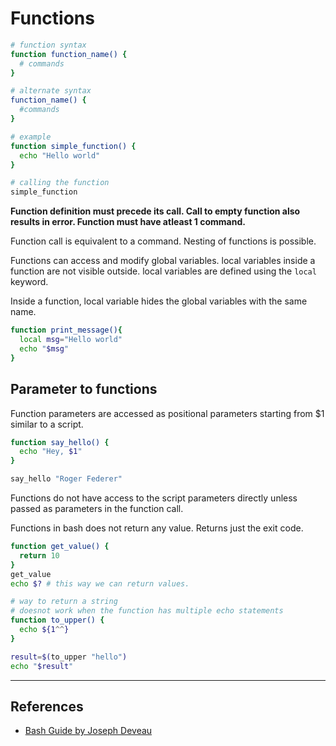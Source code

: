 # Functions

```Bash
# function syntax
function function_name() {
  # commands
}

# alternate syntax
function_name() {
  #commands
}

# example
function simple_function() {
  echo "Hello world"
}

# calling the function
simple_function
```

**Function definition must precede its call. Call to empty function also results in error. Function must have atleast 1 command.**

Function call is equivalent to a command. Nesting of functions is possible.

Functions can access and modify global variables. local variables inside a function are not visible outside. local variables are defined using the `local` keyword.

Inside a function, local variable hides the global variables with the same name.

```Bash
function print_message(){
  local msg="Hello world"
  echo "$msg"
}
```

## Parameter to functions

Function parameters are accessed as positional parameters starting from $1 similar to a script.

```Bash
function say_hello() {
  echo "Hey, $1"
}

say_hello "Roger Federer"
```

Functions do not have access to the script parameters directly unless passed as parameters in the function call.

Functions in bash does not return any value. Returns just the exit code.

```Bash
function get_value() {
  return 10
}
get_value
echo $? # this way we can return values.

# way to return a string
# doesnot work when the function has multiple echo statements
function to_upper() {
  echo ${1^^}
}

result=$(to_upper "hello")
echo "$result"
```

---

## References

* [Bash Guide by Joseph Deveau](https://www.amazon.in/BASH-Guide-Joseph-DeVeau-ebook/dp/B01F8AZ1LE/ref=sr_1_4?keywords=bash&qid=1564983319&s=digital-text&sr=1-4)
